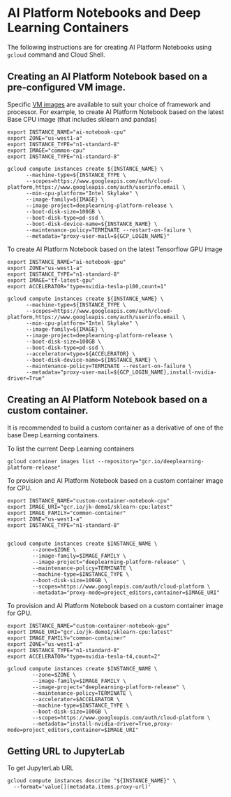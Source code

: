 # AI Platform Notebooks and Deep Learning Containers
The following instructions are for creating AI Platform Notebooks using `gcloud` command and Cloud Shell.

## Creating an AI Platform Notebook based on a pre-configured VM image.

Specific [VM images](https://cloud.google.com/deep-learning-vm/docs/images) are available to suit your choice of framework and processor. For example, to create AI Platform Notebook based on the latest Base CPU image (that includes sklearn and pandas)

```
export INSTANCE_NAME="ai-notebook-cpu"
export ZONE="us-west1-a"
export INSTANCE_TYPE="n1-standard-8"
export IMAGE="common-cpu"
export INSTANCE_TYPE="n1-standard-8"

gcloud compute instances create ${INSTANCE_NAME} \
      --machine-type=${INSTANCE_TYPE \
      --scopes=https://www.googleapis.com/auth/cloud-platform,https://www.googleapis.com/auth/userinfo.email \
      --min-cpu-platform="Intel Skylake" \
      --image-family=${IMAGE} \
      --image-project=deeplearning-platform-release \
      --boot-disk-size=100GB \
      --boot-disk-type=pd-ssd \ 
      --boot-disk-device-name=${INSTANCE_NAME} \
      --maintenance-policy=TERMINATE --restart-on-failure \
      --metadata="proxy-user-mail=${GCP_LOGIN_NAME}"
```

To create AI Platform Notebook based on the latest Tensorflow GPU image
```
export INSTANCE_NAME="ai-notebook-gpu"
export ZONE="us-west1-a"
export INSTANCE_TYPE="n1-standard-8"
export IMAGE="tf-latest-gpu"
export ACCELERATOR="type=nvidia-tesla-p100,count=1"

gcloud compute instances create ${INSTANCE_NAME} \
      --machine-type=${INSTANCE_TYPE \
      --scopes=https://www.googleapis.com/auth/cloud-platform,https://www.googleapis.com/auth/userinfo.email \
      --min-cpu-platform="Intel Skylake" \
      --image-family=${IMAGE} \
      --image-project=deeplearning-platform-release \
      --boot-disk-size=100GB \
      --boot-disk-type=pd-ssd \ 
      --accelerator=type=${ACCELERATOR} \
      --boot-disk-device-name=${INSTANCE_NAME} \
      --maintenance-policy=TERMINATE --restart-on-failure \
      --metadata="proxy-user-mail=${GCP_LOGIN_NAME},install-nvidia-driver=True"
```

## Creating an AI Platform Notebook based on a custom container.
It is recommended to build a custom container as a derivative of one of the base Deep Learning containers.

To list the current Deep Learning containers
```
gcloud container images list --repository="gcr.io/deeplearning-platform-release"
```

To provision and AI Platform Notebook based on a custom container image for CPU.
```
export INSTANCE_NAME="custom-container-notebook-cpu"
export IMAGE_URI="gcr.io/jk-demo1/sklearn-cpu:latest"
export IMAGE_FAMILY="common-container" 
export ZONE="us-west1-a"
export INSTANCE_TYPE="n1-standard-8"


gcloud compute instances create $INSTANCE_NAME \
        --zone=$ZONE \
        --image-family=$IMAGE_FAMILY \
        --image-project="deeplearning-platform-release" \
        --maintenance-policy=TERMINATE \
        --machine-type=$INSTANCE_TYPE \
        --boot-disk-size=100GB \
        --scopes=https://www.googleapis.com/auth/cloud-platform \
        --metadata="proxy-mode=project_editors,container=$IMAGE_URI"
```

To provision and AI Platform Notebook based on a custom container image for GPU.
```
export INSTANCE_NAME="custom-container-notebook-gpu"
export IMAGE_URI="gcr.io/jk-demo1/sklearn-cpu:latest"
export IMAGE_FAMILY="common-container" 
export ZONE="us-west1-a"
export INSTANCE_TYPE="n1-standard-8"
export ACCELERATOR="type=nvidia-tesla-t4,count=2"

gcloud compute instances create $INSTANCE_NAME \
        --zone=$ZONE \
        --image-family=$IMAGE_FAMILY \
        --image-project="deeplearning-platform-release" \
        --maintenance-policy=TERMINATE \
        --accelerator=$ACCELERATOR \
        --machine-type=$INSTANCE_TYPE \
        --boot-disk-size=100GB \
        --scopes=https://www.googleapis.com/auth/cloud-platform \
        --metadata="install-nvidia-driver=True,proxy-mode=project_editors,container=$IMAGE_URI"
```

## Getting URL to JupyterLab

To get JupyterLab URL

```
gcloud compute instances describe "${INSTANCE_NAME}" \
  --format='value[](metadata.items.proxy-url)'
```
